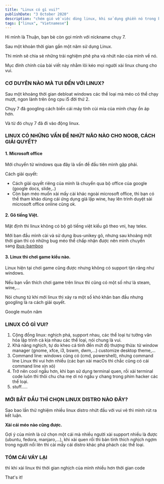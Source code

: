 ```yaml
---
title: "Linux có gì vui?"
publishDate: "3 October 2020"
description: "chém gió về việc dùng linux, khi sử dụng ghiền nó trong khoảng 1 năm"
tags: ["linux", "Vietnamese"]
---
```


Hi mình là Thuận, bạn bè còn gọi mình với nickname chụy 7.

Sau một khoản thời gian gần một năm sử dụng Linux.

Thì mình sẽ chia sẻ những trải nghiệm phê pha và nhứt não của mình về nó.

Mục đính chính của bài viết này nhằm lôi kéo mọi người xài linux chung cho vui.

### CƠ DUYÊN NÀO MÀ TUI ĐẾN VỚI LINUX?

Sau một khoảng thời gian debloat windows các thể loại mà méo có thể chạy mượt,
ngon lành trên ông cpu i5 đời thứ 2.

Chụy 7 đã googling cách biến cái máy tính cùi mía của mình chạy ổn áp hơn.

Và từ đó chụy 7 đã đi vào động linux.

### LINUX CÓ NHỮNG VẤN ĐỀ NHỨT NÃO NÀO CHO NOOB, CÁCH GIẢI QUYẾT?

#### 1. Microsoft office

Mới chuyển từ windows qua đây là vấn đề đầu tiên mình gặp phải.

Cách giải quyết:

- Cách giải quyết riêng của mình là chuyển qua bộ office của google (google
  docs, slide,..)
- Còn bạn méo muốn xài mấy cài khác ngoài microsoft office, thì bạn có thể tham
  khảo dùng cái ứng dụng giả lập wine, hay lên trình duyệt sài microsoft office
  online cũng ok.

#### 2. Gõ tiếng Việt.

Mặt định thì linux không có bộ gõ tiếng việt kiểu gõ theo vni, hay telex.

Mới ban đầu mình cài và sử dụng ibus-unikey gõ, nhưng sau khoảng một thời gian
thì có những bug méo thể chấp nhận được nên mình chuyển
sang [ibus-bamboo](https://l.facebook.com/l.php?u=https%3A%2F%2Fgithub.com%2FBambooEngine%2Fibus-bamboo%3Ffbclid%3DIwAR1pBJh-TRXczFoXoph62kLJKBmdiiJVRluoBQVik2NUVDwXvL7JL2hAYmY&h=AT1VcwCkj1vnZ884iiQAcP9a_tDkJg5zzWILHwcnzWYSxx_Ply3gjQnXEupeP4QCUCKZc2Uf_7saHai5Lw7T7MaR2E-R-5Y_55UJ7xDz8OyNKCA84GKrBQ44sgwg77l-s3eY0qzFSBNc&__tn__=-UK-R&c[0]=AT0YHdPqaQRW0kiGjDgz63H3_XiASlF7B52lzY-69yb3SjtGTj8r1i8ubC8946V44tK-dKZr03RpHBKjLt9RUQGF9pGsHiId3ptn2Rx1inhYuwUTmuXDEGurZqShOnVRZNpCuWzksV-gKeEhx6kIWvwPgwuFZ41jEfrV42yLzckSrKTrM3TfZ4DCKs9cP3ezIv3cMfO58E_EXdTrQ76z)

#### 3. Linux thì chơi game kiểu nào.

Linux hiện tại chơi game cũng được nhưng không có support tận răng như windows.

Nếu bạn vẫn thích chơi game trên linux thì cũng có một số như là steam, wine,...

Nói chung từ khi mới linux thì xảy ra một số khó khăn ban đầu nhưng googling là
ra cách giải quyết.

Google muôn năm

### LINUX CÓ GÌ VUI?

1. Cộng đồng linux: nghịch phá, support nhau, các thể loại tư tưởng văn hóa lập
   trình cà kịa nhau các thể loại, nói chung là vui.
2. Khả năng nghịch, tự do kheo cá tính đến mứt độ thượng thừa: từ window manager
   (gnome, xfce, i3, bswm, dwm,...) customize desktop theme,...
3. Command line: windows cũng có (cmd, powershell), nhưng command line Linux thì
   vui hơn nhiều (các bạn xài macOs thì chắc cũng có cái command line xịn xò)
4. Trở nên cool ngầu hơn, khi bạn sử dụng terminal quen, rồi xài terminal code
   luôn thì thôi chu cha mẹ ơi nó ngầu y chang trong phim hacker các thể loại.
5. stuff.....

### MỚI BẮT ĐẦU THÌ CHỌN LINUX DISTRO NÀO ĐÂY?

Sao bao lần thử nghiệm nhiều linux distro nhứt đầu với vui vẻ thì mình rút ra
kết luận.

**Xài cái méo nào cũng được.**

Gợi ý của mình là cứ chọn một cái mà nhiều người xài support nhiều là được
(ubuntu, fedora, manjaro,...), khi xài quen rồi thì bản tính thích nghịch ngợm
trong người nổi lên thì cài mấy cái distro khác phá phách các thể loại.

### TÓM CÁI VÁY LẠI

thì khi xài linux thì thời gian nghịch của mình nhiều hơn thời gian code

That's it!
